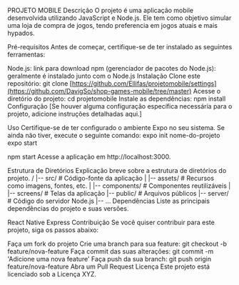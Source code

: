 PROJETO MOBILE Descrição O projeto é uma aplicação mobile desenvolvida utilizando JavaScript e Node.js. Ele tem como objetivo simular uma loja de compra de jogos, tendo preferencia em jogos atuais e mais hypados.

Pré-requisitos Antes de começar, certifique-se de ter instalado as seguintes ferramentas:

Node.js: link para download npm (gerenciador de pacotes do Node.js): geralmente é instalado junto com o Node.js Instalação Clone este repositório: git clone [https://github.com/Ellifas/projetomobile/settings](https://github.com/DavigSo/shop-games-mobile/tree/master) Acesse o diretório do projeto: cd projetomobile Instale as dependências: npm install Configuração [Se houver alguma configuração específica necessária para o projeto, adicione instruções detalhadas aqui.]

Uso Certifique-se de ter configurado o ambiente Expo no seu sistema. Se ainda não tiver, execute o seguinte comando: expo init nome-do-projeto expo start

npm start Acesse a aplicação em http://localhost:3000.

Estrutura de Diretórios Explicação breve sobre a estrutura de diretórios do projeto. / |-- src/ # Código-fonte da aplicação | |-- assets/ # Recursos como imagens, fontes, etc. | |-- components/ # Componentes reutilizáveis | |-- screens/ # Telas da aplicação |-- public/ # Arquivos públicos |-- server/ # Código do servidor Node.js |-- ... Dependências Liste as principais dependências do projeto e suas versões.

React Native Express Contribuição Se você quiser contribuir para este projeto, siga os passos abaixo:

Faça um fork do projeto Crie uma branch para sua feature: git checkout -b feature/nova-feature Faça commit das suas alterações: git commit -m 'Adicione uma nova feature' Faça push da sua branch: git push origin feature/nova-feature Abra um Pull Request Licença Este projeto está licenciado sob a Licença XYZ.

